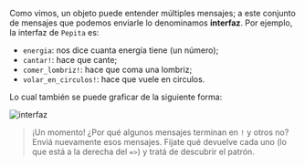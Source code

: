 Como vimos, un objeto puede entender múltiples mensajes; a este conjunto de mensajes que podemos enviarle lo denominamos **interfaz**. Por ejemplo, la interfaz de `Pepita` es:

* `energia`: nos dice cuanta energía tiene (un número);
* `cantar!`: hace que cante;
* `comer_lombriz!`: hace que coma una lombriz;
* `volar_en_circulos!`: hace que vuele en circulos.

<!--
self.startuml
interface Pepita {
   energia
   cantar!
   comer_lombriz!
   volar_en_circulos!
}
self.enduml
-->

Lo cual también se puede graficar de la siguiente forma:

![interfaz](http://www.plantuml.com/plantuml/png/7SZ12O0m30NGUwT8DtA34aEKG9kKR_MWkBlOs-EP3yN6ehHejy7q929IL-p6FuLzCF9aD4MfqLROFUUAoYZgHGnorZXoUZy0)

> ¡Un momento! ¿Por qué algunos mensajes terminan en `!` y otros no?
> Enviá nuevamente esos mensajes. Fijate qué devuelve cada uno (lo que está a la derecha del `=>`) y tratá de descubrir el patrón.
